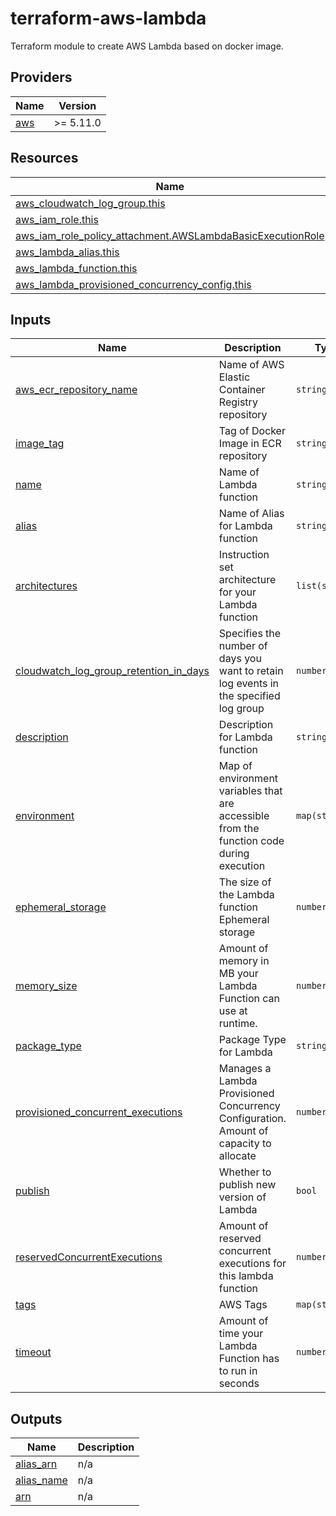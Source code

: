 # terraform-aws-lambda

Terraform module to create AWS Lambda based on docker image.

## Providers

| Name | Version |
|------|---------|
| <a name="provider_aws"></a> [aws](#provider\_aws) | >= 5.11.0 |

## Resources

| Name | Type |
|------|------|
| [aws_cloudwatch_log_group.this](https://registry.terraform.io/providers/hashicorp/aws/latest/docs/resources/cloudwatch_log_group) | resource |
| [aws_iam_role.this](https://registry.terraform.io/providers/hashicorp/aws/latest/docs/resources/iam_role) | resource |
| [aws_iam_role_policy_attachment.AWSLambdaBasicExecutionRole](https://registry.terraform.io/providers/hashicorp/aws/latest/docs/resources/iam_role_policy_attachment) | resource |
| [aws_lambda_alias.this](https://registry.terraform.io/providers/hashicorp/aws/latest/docs/resources/lambda_alias) | resource |
| [aws_lambda_function.this](https://registry.terraform.io/providers/hashicorp/aws/latest/docs/resources/lambda_function) | resource |
| [aws_lambda_provisioned_concurrency_config.this](https://registry.terraform.io/providers/hashicorp/aws/latest/docs/resources/lambda_provisioned_concurrency_config) | resource |

## Inputs

| Name | Description | Type | Default | Required |
|------|-------------|------|---------|:--------:|
| <a name="input_aws_ecr_repository_name"></a> [aws\_ecr\_repository\_name](#input\_aws\_ecr\_repository\_name) | Name of AWS Elastic Container Registry repository | `string` | n/a | yes |
| <a name="input_image_tag"></a> [image\_tag](#input\_image\_tag) | Tag of Docker Image in ECR repository | `string` | n/a | yes |
| <a name="input_name"></a> [name](#input\_name) | Name of Lambda function | `string` | n/a | yes |
| <a name="input_alias"></a> [alias](#input\_alias) | Name of Alias for Lambda function | `string` | `"active"` | no |
| <a name="input_architectures"></a> [architectures](#input\_architectures) | Instruction set architecture for your Lambda function | `list(string)` | <pre>[<br>  "x8664"<br>]</pre> | no |
| <a name="input_cloudwatch_log_group_retention_in_days"></a> [cloudwatch\_log\_group\_retention\_in\_days](#input\_cloudwatch\_log\_group\_retention\_in\_days) | Specifies the number of days you want to retain log events in the specified log group | `number` | `7` | no |
| <a name="input_description"></a> [description](#input\_description) | Description for Lambda function | `string` | `null` | no |
| <a name="input_environment"></a> [environment](#input\_environment) | Map of environment variables that are accessible from the function code during execution | `map(string)` | `{}` | no |
| <a name="input_ephemeral_storage"></a> [ephemeral\_storage](#input\_ephemeral\_storage) | The size of the Lambda function Ephemeral storage | `number` | `512` | no |
| <a name="input_memory_size"></a> [memory\_size](#input\_memory\_size) | Amount of memory in MB your Lambda Function can use at runtime. | `number` | `128` | no |
| <a name="input_package_type"></a> [package\_type](#input\_package\_type) | Package Type for Lambda | `string` | `"Image"` | no |
| <a name="input_provisioned_concurrent_executions"></a> [provisioned\_concurrent\_executions](#input\_provisioned\_concurrent\_executions) | Manages a Lambda Provisioned Concurrency Configuration. Amount of capacity to allocate | `number` | `0` | no |
| <a name="input_publish"></a> [publish](#input\_publish) | Whether to publish new version of Lambda | `bool` | `true` | no |
| <a name="input_reservedConcurrentExecutions"></a> [reservedConcurrentExecutions](#input\_reservedConcurrentExecutions) | Amount of reserved concurrent executions for this lambda function | `number` | `-1` | no |
| <a name="input_tags"></a> [tags](#input\_tags) | AWS Tags | `map(string)` | `{}` | no |
| <a name="input_timeout"></a> [timeout](#input\_timeout) | Amount of time your Lambda Function has to run in seconds | `number` | `60` | no |

## Outputs

| Name | Description |
|------|-------------|
| <a name="output_alias_arn"></a> [alias\_arn](#output\_alias\_arn) | n/a |
| <a name="output_alias_name"></a> [alias\_name](#output\_alias\_name) | n/a |
| <a name="output_arn"></a> [arn](#output\_arn) | n/a |